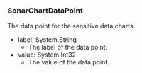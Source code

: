 ### SonarChartDataPoint
The data point for the sensitive data charts.

- label: System.String
  - The label of the data point.
- value: System.Int32
  - The value of the data point.
